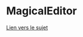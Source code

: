 # MagicalEditor

[Lien vers le sujet](https://github.com/sbegaudeau/alma-m2-2015/blob/gh-pages/mda.md)
